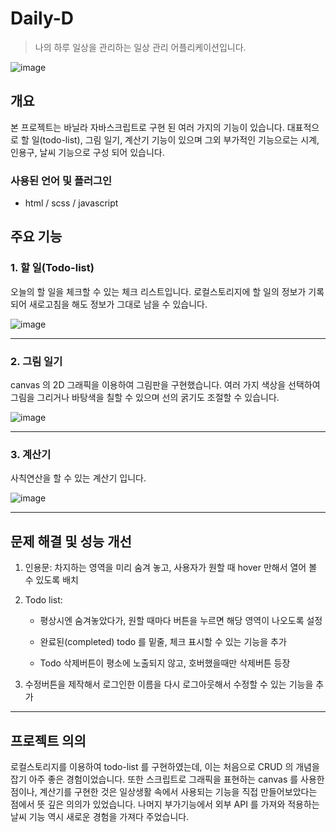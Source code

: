 # Daily-D 
> 나의 하루 일상을 관리하는 일상 관리 어플리케이션입니다. 

![image](https://user-images.githubusercontent.com/83049523/169774406-074e984d-72e7-4f5a-9633-ec172dbf9081.png)


## 개요
본 프로젝트는 바닐라 자바스크립트로 구현 된 여러 가지의 기능이 있습니다. 대표적으로 할 일(todo-list), 그림 일기, 계산기 기능이 있으며 그외 부가적인 기능으로는 시계, 인용구, 날씨 기능으로 구성 되어 있습니다.

### 사용된 언어 및 플러그인
- html / scss / javascript


## 주요 기능

### 1. 할 일(Todo-list)
오늘의 할 일을 체크할 수 있는 체크 리스트입니다. 로컬스토리지에 할 일의 정보가 기록되어 새로고침을 해도 정보가 그대로 남을 수 있습니다.

![image](https://user-images.githubusercontent.com/83049523/169799216-1e1d752c-725b-44d5-8467-9abfb7e4e4ba.png)

---

### 2. 그림 일기

canvas 의 2D 그래픽을 이용하여 그림판을 구현했습니다.
여러 가지 색상을 선택하여 그림을 그리거나 바탕색을 칠할 수 있으며 선의 굵기도 조절할 수 있습니다. 

![image](https://user-images.githubusercontent.com/83049523/169799601-11ebf5a0-5f4a-49b9-b7eb-8cf8eb547f48.png)

---

### 3. 계산기

사칙연산을 할 수 있는 계산기 입니다. 

![image](https://user-images.githubusercontent.com/83049523/169800523-5595c115-2ccc-47cf-bb06-c21ac5b3a244.png)


---

## 문제 해결 및 성능 개선

1. 인용문: 차지하는 영역을 미리 숨겨 놓고, 사용자가 원할 때 hover 만해서 열어 볼 수 있도록 배치

2. Todo list:
    - 평상시엔 숨겨놓았다가, 원할 때마다 버튼을 누르면 해당 영역이 나오도록 설정

    - 완료된(completed) todo 를 밑줄, 체크 표시할 수 있는 기능을 추가

    - Todo 삭제버튼이 평소에 노출되지 않고, 호버했을때만 삭제버튼 등장

4. 수정버튼을 제작해서 로그인한 이름을 다시 로그아웃해서 수정할 수 있는 기능을 추가

---

## 프로젝트 의의
로컬스토리지를 이용하여 todo-list 를 구현하였는데, 이는 처음으로 CRUD 의 개념을 잡기 아주 좋은 경험이었습니다. 또한 스크립트로 그래픽을 표현하는 canvas 를 사용한 점이나, 계산기를 구현한 것은 일상생활 속에서 사용되는 기능을 직접 만들어보았다는 점에서 뜻 깊은 의의가 있었습니다. 나머지 부가기능에서 외부 API 를 가져와 적용하는 날씨 기능 역시 새로운 경험을 가져다 주었습니다.
